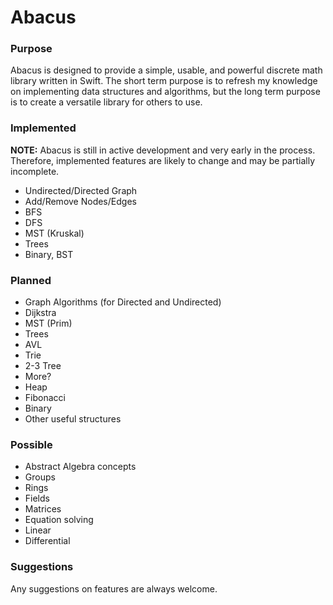 # Abacus

### Purpose
Abacus is designed to provide a simple, usable, and powerful discrete math library written in Swift.
The short term purpose is to refresh my knowledge on implementing data structures and algorithms, but the long term purpose is to
create a versatile library for others to use.

### Implemented
**NOTE:** Abacus is still in active development and very early in the process. Therefore, implemented features are likely to change 
and may be partially incomplete.

* Undirected/Directed Graph
 * Add/Remove Nodes/Edges
 * BFS
 * DFS
 * MST (Kruskal)
* Trees
 * Binary, BST

### Planned
* Graph Algorithms (for Directed and Undirected)
 * Dijkstra
 * MST (Prim)
* Trees
 * AVL
 * Trie
 * 2-3 Tree
 * More?
* Heap
 * Fibonacci
 * Binary
* Other useful structures

### Possible
* Abstract Algebra concepts
 * Groups
 * Rings
 * Fields
* Matrices
* Equation solving
 * Linear
 * Differential
 
### Suggestions
Any suggestions on features are always welcome.
